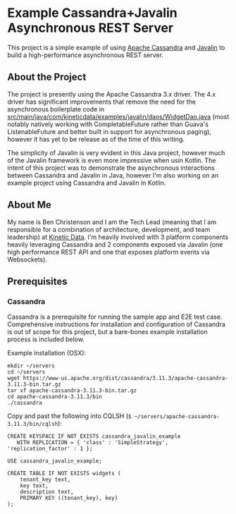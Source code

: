 # Example Cassandra+Javalin Asynchronous REST Server

This project is a simple example of using 
[Apache Cassandra](http://cassandra.apache.org) and 
[Javalin](https://javalin.io/) to build a high-performance asynchronous REST 
server.

## About the Project

The project is presently using the Apache Cassandra 3.x driver.  The 4.x driver 
has significant improvements that remove the need for the asynchronous 
boilerplate code in 
[src/main/java/com/kineticdata/examples/javalin/daos/WidgetDao.java](WidgetDao)
(most notably natively working with CompletableFuture rather than Guava's 
ListenableFuture and better built in support for asynchronous paging), however
it has yet to be release as of the time of this writing.

The simplicity of Javalin is very evident in this Java project, however much of
the Javalin framework is even more impressive when usin Kotlin.  The intent of
this project was to demonstrate the asynchronous interactions between Cassandra
and Javalin in Java, however I'm also working on an example project using
Cassandra and Javalin in Kotlin.

## About Me

My name is Ben Christenson and I am the Tech Lead (meaning that I am responsible
for a combination of architecture, development, and team leadership) at 
[Kinetic Data](http://www.kineticdata.com).  I'm heavily involved with 3 
platform components heavily leveraging Cassandra and 2 components exposed via
Javalin (one high performance REST API and one that exposes platform events via 
Websockets).

## Prerequisites

### Cassandra

Cassandra is a prerequisite for running the sample app and E2E test case.
Comprehensive instructions for installation and configuration of Cassandra is
out of scope for this project, but a bare-bones example installation process is 
included below.

Example installation (OSX):
```
mkdir ~/servers
cd ~/servers
wget https://www-us.apache.org/dist/cassandra/3.11.3/apache-cassandra-3.11.3-bin.tar.gz
tar xf apache-cassandra-3.11.3-bin.tar.gz
cd apache-cassandra-3.11.3/bin
./cassandra
```

Copy and past the following into CQLSH (`$ ~/servers/apache-cassandra-3.11.3/bin/cqlsh`):
```
CREATE KEYSPACE IF NOT EXISTS cassandra_javalin_example 
   WITH REPLICATION = { 'class' : 'SimpleStrategy', 'replication_factor' : 1 };
 
USE cassandra_javalin_example;

CREATE TABLE IF NOT EXISTS widgets (
    tenant_key text,
    key text,
    description text,
    PRIMARY KEY ((tenant_key), key)
);
```